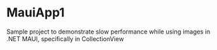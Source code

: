 # MauiApp1

Sample project to demonstrate slow performance while using images in .NET MAUI, specifically in CollectionView